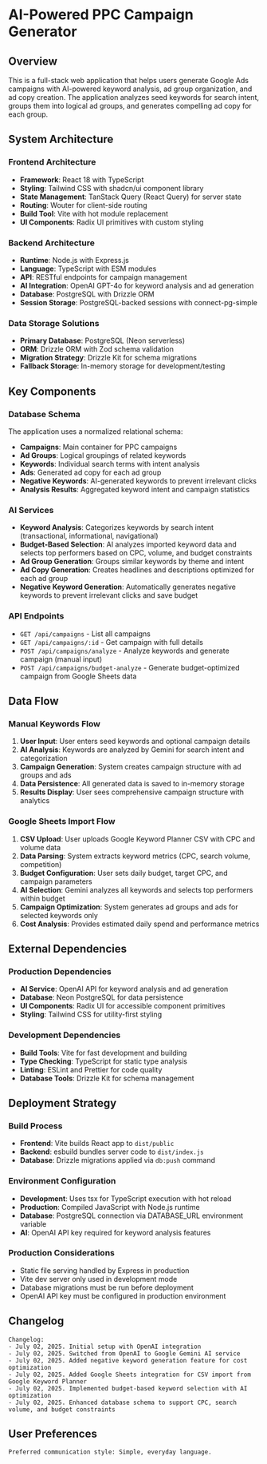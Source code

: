 # AI-Powered PPC Campaign Generator

## Overview

This is a full-stack web application that helps users generate Google Ads campaigns with AI-powered keyword analysis, ad group organization, and ad copy creation. The application analyzes seed keywords for search intent, groups them into logical ad groups, and generates compelling ad copy for each group.

## System Architecture

### Frontend Architecture
- **Framework**: React 18 with TypeScript
- **Styling**: Tailwind CSS with shadcn/ui component library
- **State Management**: TanStack Query (React Query) for server state
- **Routing**: Wouter for client-side routing
- **Build Tool**: Vite with hot module replacement
- **UI Components**: Radix UI primitives with custom styling

### Backend Architecture
- **Runtime**: Node.js with Express.js
- **Language**: TypeScript with ESM modules
- **API**: RESTful endpoints for campaign management
- **AI Integration**: OpenAI GPT-4o for keyword analysis and ad generation
- **Database**: PostgreSQL with Drizzle ORM
- **Session Storage**: PostgreSQL-backed sessions with connect-pg-simple

### Data Storage Solutions
- **Primary Database**: PostgreSQL (Neon serverless)
- **ORM**: Drizzle ORM with Zod schema validation
- **Migration Strategy**: Drizzle Kit for schema migrations
- **Fallback Storage**: In-memory storage for development/testing

## Key Components

### Database Schema
The application uses a normalized relational schema:
- **Campaigns**: Main container for PPC campaigns
- **Ad Groups**: Logical groupings of related keywords
- **Keywords**: Individual search terms with intent analysis
- **Ads**: Generated ad copy for each ad group
- **Negative Keywords**: AI-generated keywords to prevent irrelevant clicks
- **Analysis Results**: Aggregated keyword intent and campaign statistics

### AI Services
- **Keyword Analysis**: Categorizes keywords by search intent (transactional, informational, navigational)
- **Budget-Based Selection**: AI analyzes imported keyword data and selects top performers based on CPC, volume, and budget constraints
- **Ad Group Generation**: Groups similar keywords by theme and intent
- **Ad Copy Generation**: Creates headlines and descriptions optimized for each ad group
- **Negative Keyword Generation**: Automatically generates negative keywords to prevent irrelevant clicks and save budget

### API Endpoints
- `GET /api/campaigns` - List all campaigns
- `GET /api/campaigns/:id` - Get campaign with full details
- `POST /api/campaigns/analyze` - Analyze keywords and generate campaign (manual input)
- `POST /api/campaigns/budget-analyze` - Generate budget-optimized campaign from Google Sheets data

## Data Flow

### Manual Keywords Flow
1. **User Input**: User enters seed keywords and optional campaign details
2. **AI Analysis**: Keywords are analyzed by Gemini for search intent and categorization
3. **Campaign Generation**: System creates campaign structure with ad groups and ads
4. **Data Persistence**: All generated data is saved to in-memory storage
5. **Results Display**: User sees comprehensive campaign structure with analytics

### Google Sheets Import Flow
1. **CSV Upload**: User uploads Google Keyword Planner CSV with CPC and volume data
2. **Data Parsing**: System extracts keyword metrics (CPC, search volume, competition)
3. **Budget Configuration**: User sets daily budget, target CPC, and campaign parameters
4. **AI Selection**: Gemini analyzes all keywords and selects top performers within budget
5. **Campaign Optimization**: System generates ad groups and ads for selected keywords only
6. **Cost Analysis**: Provides estimated daily spend and performance metrics

## External Dependencies

### Production Dependencies
- **AI Service**: OpenAI API for keyword analysis and ad generation
- **Database**: Neon PostgreSQL for data persistence
- **UI Components**: Radix UI for accessible component primitives
- **Styling**: Tailwind CSS for utility-first styling

### Development Dependencies
- **Build Tools**: Vite for fast development and building
- **Type Checking**: TypeScript for static type analysis
- **Linting**: ESLint and Prettier for code quality
- **Database Tools**: Drizzle Kit for schema management

## Deployment Strategy

### Build Process
- **Frontend**: Vite builds React app to `dist/public`
- **Backend**: esbuild bundles server code to `dist/index.js`
- **Database**: Drizzle migrations applied via `db:push` command

### Environment Configuration
- **Development**: Uses tsx for TypeScript execution with hot reload
- **Production**: Compiled JavaScript with Node.js runtime
- **Database**: PostgreSQL connection via DATABASE_URL environment variable
- **AI**: OpenAI API key required for keyword analysis features

### Production Considerations
- Static file serving handled by Express in production
- Vite dev server only used in development mode
- Database migrations must be run before deployment
- OpenAI API key must be configured in production environment

## Changelog

```
Changelog:
- July 02, 2025. Initial setup with OpenAI integration
- July 02, 2025. Switched from OpenAI to Google Gemini AI service  
- July 02, 2025. Added negative keyword generation feature for cost optimization
- July 02, 2025. Added Google Sheets integration for CSV import from Google Keyword Planner
- July 02, 2025. Implemented budget-based keyword selection with AI optimization
- July 02, 2025. Enhanced database schema to support CPC, search volume, and budget constraints
```

## User Preferences

```
Preferred communication style: Simple, everyday language.
```